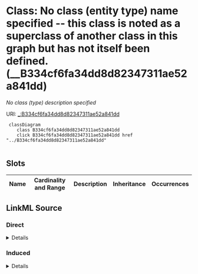 

# Class: No class (entity type) name specified -- this class is noted as a superclass of another class in this graph but has not itself been defined. (__B334cf6fa34dd8d82347311ae52a841dd)


_No class (type) description specified_







URI: [_:B334cf6fa34dd8d82347311ae52a841dd](_:B334cf6fa34dd8d82347311ae52a841dd)






```mermaid
 classDiagram
    class B334cf6fa34dd8d82347311ae52a841dd
    click B334cf6fa34dd8d82347311ae52a841dd href "../B334cf6fa34dd8d82347311ae52a841dd"
      
```




<!-- no inheritance hierarchy -->


## Slots

| Name | Cardinality and Range | Description | Inheritance | Occurrences |
| ---  | --- | --- | --- | --- |














## LinkML Source

<!-- TODO: investigate https://stackoverflow.com/questions/37606292/how-to-create-tabbed-code-blocks-in-mkdocs-or-sphinx -->

### Direct

<details>

```yaml
name: __B334cf6fa34dd8d82347311ae52a841dd
conforms_to: No schema conformance document specified
description: No class (type) description specified
title: No class (entity type) name specified -- this class is noted as a superclass
  of another class in this graph but has not itself been defined.
from_schema: sawgraph-kg
rank: 1000
class_uri: _:B334cf6fa34dd8d82347311ae52a841dd

```
</details>

### Induced

<details>

```yaml
name: __B334cf6fa34dd8d82347311ae52a841dd
conforms_to: No schema conformance document specified
description: No class (type) description specified
title: No class (entity type) name specified -- this class is noted as a superclass
  of another class in this graph but has not itself been defined.
from_schema: sawgraph-kg
rank: 1000
class_uri: _:B334cf6fa34dd8d82347311ae52a841dd

```
</details>